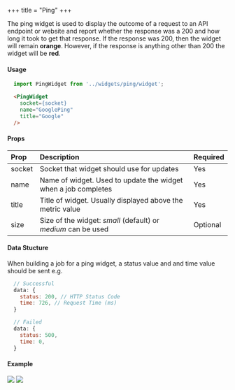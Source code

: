 +++
title = "Ping"
+++

The ping widget is used to display the outcome of a request to an API endpoint or website and report whether the response was a 200 and how long it took to get that response. If the response was 200, then the widget will remain **orange**. However, if the response is anything other than 200 the widget will be **red**.

#### Usage

``` javascript
  import PingWidget from '../widgets/ping/widget';
```

``` html
  <PingWidget
    socket={socket}
    name="GooglePing"
    title="Google"
  />
```

#### Props

| **Prop** | **Description** | **Required**
|:--|:--|:--|
| socket | Socket that widget should use for updates | Yes
| name | Name of widget. Used to update the widget when a job completes | Yes
| title | Title of widget. Usually displayed above the metric value | Yes
| size | Size of the widget: *small* (default) or *medium* can be used | Optional

#### Data Stucture

When building a job for a ping widget, a status value and and time value should be sent e.g.

``` javascript
  // Successful
  data: {
    status: 200, // HTTP Status Code
    time: 726, // Request Time (ms)
  }

  // Failed
  data: {
    status: 500,
    time: 0,
  }
```

#### Example

![](https://res.cloudinary.com/metricio/image/upload/v1508770493/ping-successfull_cbrs7o.png)
![](https://res.cloudinary.com/metricio/image/upload/v1508770492/ping-down_xnlyld.png)
